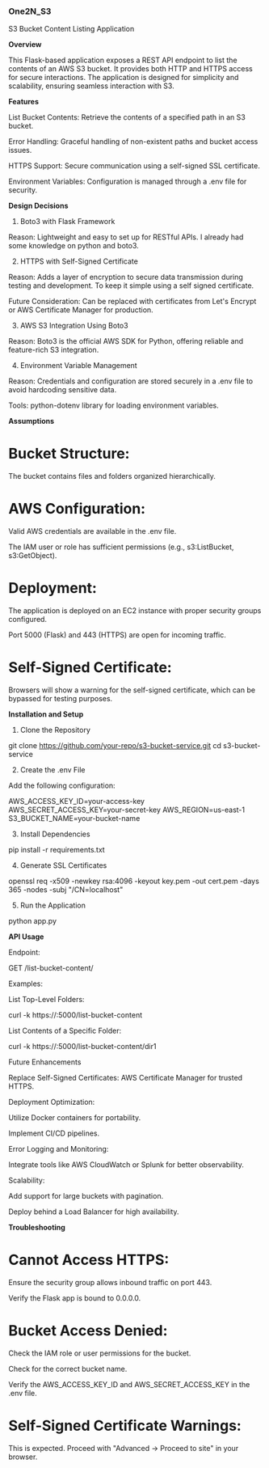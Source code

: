 ### One2N_S3

S3 Bucket Content Listing Application

**Overview**

This Flask-based application exposes a REST API endpoint to list the contents of an AWS S3 bucket. It provides both HTTP and HTTPS access for secure interactions. The application is designed for simplicity and scalability, ensuring seamless interaction with S3.

**Features**

List Bucket Contents: Retrieve the contents of a specified path in an S3 bucket.

Error Handling: Graceful handling of non-existent paths and bucket access issues.

HTTPS Support: Secure communication using a self-signed SSL certificate.

Environment Variables: Configuration is managed through a .env file for security.

**Design Decisions**

1. Boto3 with Flask Framework

Reason: Lightweight and easy to set up for RESTful APIs. I already had some knowledge on python and boto3.


2. HTTPS with Self-Signed Certificate

Reason: Adds a layer of encryption to secure data transmission during testing and development. To keep it simple using a self signed certificate.

Future Consideration: Can be replaced with certificates from Let's Encrypt or AWS Certificate Manager for production.

3. AWS S3 Integration Using Boto3

Reason: Boto3 is the official AWS SDK for Python, offering reliable and feature-rich S3 integration.

4. Environment Variable Management

Reason: Credentials and configuration are stored securely in a .env file to avoid hardcoding sensitive data.

Tools: python-dotenv library for loading environment variables.

**Assumptions**

# Bucket Structure:

The bucket contains files and folders organized hierarchically.

# AWS Configuration:

Valid AWS credentials are available in the .env file.

The IAM user or role has sufficient permissions (e.g., s3:ListBucket, s3:GetObject).

# Deployment:

The application is deployed on an EC2 instance with proper security groups configured.

Port 5000 (Flask) and 443 (HTTPS) are open for incoming traffic.

# Self-Signed Certificate:

Browsers will show a warning for the self-signed certificate, which can be bypassed for testing purposes.

**Installation and Setup**

1. Clone the Repository

git clone https://github.com/your-repo/s3-bucket-service.git
cd s3-bucket-service

2. Create the .env File

Add the following configuration:

AWS_ACCESS_KEY_ID=your-access-key
AWS_SECRET_ACCESS_KEY=your-secret-key
AWS_REGION=us-east-1
S3_BUCKET_NAME=your-bucket-name

3. Install Dependencies

pip install -r requirements.txt

4. Generate SSL Certificates

openssl req -x509 -newkey rsa:4096 -keyout key.pem -out cert.pem -days 365 -nodes -subj "/CN=localhost"

5. Run the Application

python app.py

**API Usage**

Endpoint:

GET /list-bucket-content/<path>

Examples:

List Top-Level Folders:

curl -k https://<public-ip>:5000/list-bucket-content

List Contents of a Specific Folder:

curl -k https://<public-ip>:5000/list-bucket-content/dir1

Future Enhancements

Replace Self-Signed Certificates: AWS Certificate Manager for trusted HTTPS.

Deployment Optimization:

Utilize Docker containers for portability.

Implement CI/CD pipelines.

Error Logging and Monitoring:

Integrate tools like AWS CloudWatch or Splunk for better observability.

Scalability:

Add support for large buckets with pagination.

Deploy behind a Load Balancer for high availability.

**Troubleshooting**

# Cannot Access HTTPS:

Ensure the security group allows inbound traffic on port 443.

Verify the Flask app is bound to 0.0.0.0.

# Bucket Access Denied:

Check the IAM role or user permissions for the bucket.

Check for the correct bucket name.

Verify the AWS_ACCESS_KEY_ID and AWS_SECRET_ACCESS_KEY in the .env file.

# Self-Signed Certificate Warnings:

This is expected. Proceed with "Advanced → Proceed to site" in your browser.